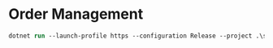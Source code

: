# Order Management

```ps
dotnet run --launch-profile https --configuration Release --project .\src\JPMC.OrderManagement.API\
```
